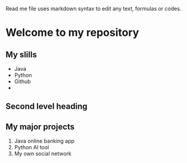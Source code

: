Read me file uses markdown syntax to edit any text, formulas or codes.

# Welcome to my repository

## My slills
  - Java
  - Python
  - Github
  - 
## Second level heading

## My major projects
  1. Java online banking app
  2. Python AI tool
  3. My own social network
